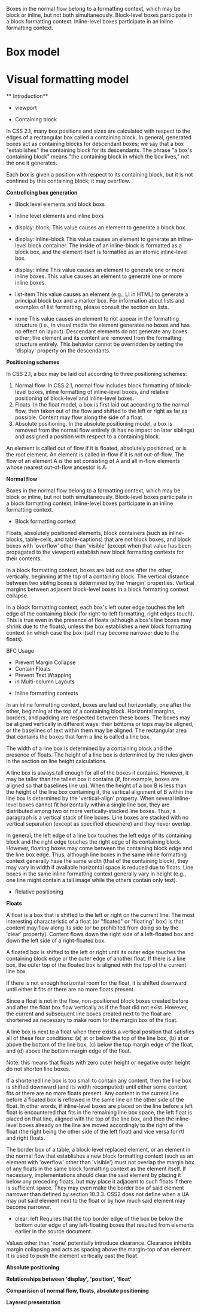 Boxes in the normal flow belong to a formatting context, which may be block or inline, but not both simultaneously. Block-level boxes participate in a block formatting context. Inline-level boxes participate in an inline formatting context.


# Box model




# Visual formatting model

** Introduction**

- viewport


- Containing block

In CSS 2.1, many box positions and sizes are calculated with respect to the edges of a rectangular box called a containing block. In general, generated boxes act as containing blocks for descendant boxes; we say that a box "establishes" the containing block for its descendants. The phrase "a box's containing block" means "the containing block in which the box lives," not the one it generates.

Each box is given a position with respect to its containing block, but it is not confined by this containing block; it may overflow.

**Controlloing box generation**

- Block level elements and block boxs
- Inline level elements and inline boxs

- display: block; 
This value causes an element to generate a block box.
- display: inline-block
This value causes an element to generate an inline-level block container. The inside of an inline-block is formatted as a block box, and the element itself is formatted as an atomic inline-level box.
- display: inline
This value causes an element to generate one or more inline boxes.
This value causes an element to generate one or more inline boxes.
- list-item
This value causes an element (e.g., LI in HTML) to generate a principal block box and a marker box. For information about lists and examples of list formatting, please consult the section on lists.
- none
This value causes an element to not appear in the formatting structure (i.e., in visual media the element generates no boxes and has no effect on layout). Descendant elements do not generate any boxes either; the element and its content are removed from the formatting structure entirely. This behavior cannot be overridden by setting the 'display' property on the descendants.

**Positioning schemes**

In CSS 2.1, a box may be laid out according to three positioning schemes:

1. Normal flow. In CSS 2.1, normal flow includes block formatting of block-level boxes, inline formatting of inline-level boxes, and relative positioning of block-level and inline-level boxes.
2. Floats. In the float model, a box is first laid out according to the normal flow, then taken out of the flow and shifted to the left or right as far as possible. Content may flow along the side of a float.
3. Absolute positioning. In the absolute positioning model, a box is removed from the normal flow entirely (it has no impact on later siblings) and assigned a position with respect to a containing block.

An element is called out of flow if it is floated, absolutely positioned, or is the root element. An element is called in-flow if it is not out-of-flow. The flow of an element A is the set consisting of A and all in-flow elements whose nearest out-of-flow ancestor is A.


**Normal flow**

Boxes in the normal flow belong to a formatting context, which may be block or inline, but not both simultaneously. Block-level boxes participate in a block formatting context. Inline-level boxes participate in an inline formatting context.

- Block formatting context

Floats, absolutely positioned elements, block containers (such as inline-blocks, table-cells, and table-captions) that are not block boxes, and block boxes with 'overflow' other than 'visible' (except when that value has been propagated to the viewport) establish new block formatting contexts for their contents.

In a block formatting context, boxes are laid out one after the other, vertically, beginning at the top of a containing block. The vertical distance between two sibling boxes is determined by the 'margin' properties. Vertical margins between adjacent block-level boxes in a block formatting context collapse.

In a block formatting context, each box's left outer edge touches the left edge of the containing block (for right-to-left formatting, right edges touch). This is true even in the presence of floats (although a box's line boxes may shrink due to the floats), unless the box establishes a new block formatting context (in which case the box itself may become narrower due to the floats).


 BFC Usage

* Prevent Margin Collapse
* Contain Floats
* Prevent Text Wrapping
* in Multi-column Layouts

- Inline formatting contexts

In an inline formatting context, boxes are laid out horizontally, one after the other, beginning at the top of a containing block. Horizontal margins, borders, and padding are respected between these boxes. The boxes may be aligned vertically in different ways: their bottoms or tops may be aligned, or the baselines of text within them may be aligned. The rectangular area that contains the boxes that form a line is called a line box.

The width of a line box is determined by a containing block and the presence of floats. The height of a line box is determined by the rules given in the section on line height calculations.

A line box is always tall enough for all of the boxes it contains. However, it may be taller than the tallest box it contains (if, for example, boxes are aligned so that baselines line up). When the height of a box B is less than the height of the line box containing it, the vertical alignment of B within the line box is determined by the 'vertical-align' property. When several inline-level boxes cannot fit horizontally within a single line box, they are distributed among two or more vertically-stacked line boxes. Thus, a paragraph is a vertical stack of line boxes. Line boxes are stacked with no vertical separation (except as specified elsewhere) and they never overlap.

In general, the left edge of a line box touches the left edge of its containing block and the right edge touches the right edge of its containing block. However, floating boxes may come between the containing block edge and the line box edge. Thus, although line boxes in the same inline formatting context generally have the same width (that of the containing block), they may vary in width if available horizontal space is reduced due to floats. Line boxes in the same inline formatting context generally vary in height (e.g., one line might contain a tall image while the others contain only text).

- Relative positioning

**Floats**

A float is a box that is shifted to the left or right on the current line. The most interesting characteristic of a float (or "floated" or "floating" box) is that content may flow along its side (or be prohibited from doing so by the 'clear' property). Content flows down the right side of a left-floated box and down the left side of a right-floated box. 

A floated box is shifted to the left or right until its outer edge touches the containing block edge or the outer edge of another float. If there is a line box, the outer top of the floated box is aligned with the top of the current line box.

If there is not enough horizontal room for the float, it is shifted downward until either it fits or there are no more floats present.

Since a float is not in the flow, non-positioned block boxes created before and after the float box flow vertically as if the float did not exist. However, the current and subsequent line boxes created next to the float are shortened as necessary to make room for the margin box of the float.

A line box is next to a float when there exists a vertical position that satisfies all of these four conditions: (a) at or below the top of the line box, (b) at or above the bottom of the line box, (c) below the top margin edge of the float, and (d) above the bottom margin edge of the float.

Note: this means that floats with zero outer height or negative outer height do not shorten line boxes.

If a shortened line box is too small to contain any content, then the line box is shifted downward (and its width recomputed) until either some content fits or there are no more floats present. Any content in the current line before a floated box is reflowed in the same line on the other side of the float. In other words, if inline-level boxes are placed on the line before a left float is encountered that fits in the remaining line box space, the left float is placed on that line, aligned with the top of the line box, and then the inline-level boxes already on the line are moved accordingly to the right of the float (the right being the other side of the left float) and vice versa for rtl and right floats.

The border box of a table, a block-level replaced element, or an element in the normal flow that establishes a new block formatting context (such as an element with 'overflow' other than 'visible') must not overlap the margin box of any floats in the same block formatting context as the element itself. If necessary, implementations should clear the said element by placing it below any preceding floats, but may place it adjacent to such floats if there is sufficient space. They may even make the border box of said element narrower than defined by section 10.3.3. CSS2 does not define when a UA may put said element next to the float or by how much said element may become narrower.



- clear: left
Requires that the top border edge of the box be below the bottom outer edge of any left-floating boxes that resulted from elements earlier in the source document.

Values other than 'none' potentially introduce clearance. Clearance inhibits margin collapsing and acts as spacing above the margin-top of an element. It is used to push the element vertically past the float.




**Absolute positioning**

**Relationships between 'display', 'position', 'float'**

**Comparision of normal flow, floats, absolute positioning**

**Layered presentation**












